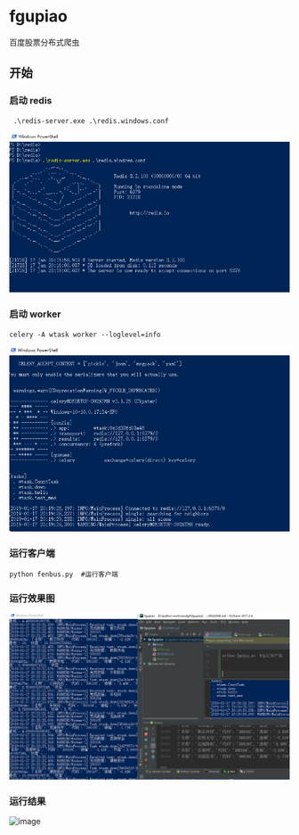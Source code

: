 # fgupiao
百度股票分布式爬虫

## 开始

### 启动 redis

```
 .\redis-server.exe .\redis.windows.conf
```
![image](https://github.com/itzujun/fgupiao/blob/master/bmp/redis.png)

### 启动 worker

```
celery -A wtask worker --loglevel=info
```

![image](https://github.com/itzujun/fgupiao/blob/master/bmp/worker.jpg)

### 运行客户端
```
python fenbus.py  #运行客户端
```

### 运行效果图
![image](https://github.com/itzujun/fgupiao/blob/master/bmp/online.jpg)

### 运行结果
![image](https://github.com/itzujun/fgupiao/tree/master/bmp/result.jpg)














